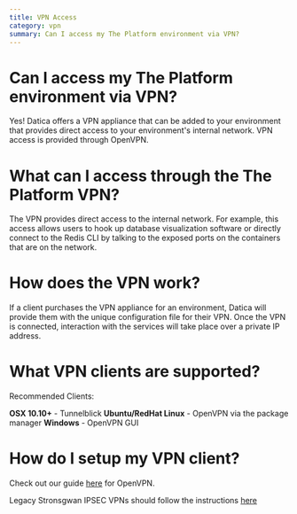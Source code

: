 ```yaml
---
title: VPN Access
category: vpn
summary: Can I access my The Platform environment via VPN?
---
```


# Can I access my The Platform environment via VPN?

Yes! Datica offers a VPN appliance that can be added to your environment that provides direct access to your environment's internal network. VPN access is provided through OpenVPN.

# What can I access through the The Platform VPN?

The VPN provides direct access to the internal network. For example, this access allows users to hook up database visualization software or directly connect to the Redis CLI by talking to the exposed ports on the containers that are on the network.

# How does the VPN work?

If a client purchases the VPN appliance for an environment, Datica will provide them with the unique configuration file for their VPN. Once the VPN is connected, interaction with the services will take place over a private IP address.

# What VPN clients are supported?

Recommended Clients:

  **OSX 10.10+**
    - Tunnelblick
  **Ubuntu/RedHat Linux**
    - OpenVPN via the package manager
  **Windows**
    - OpenVPN GUI

# How do I setup my VPN client?

Check out our guide [here](/compliant-cloud/articles/guides/openvpn-client-setup/) for OpenVPN.

Legacy Stronsgwan IPSEC VPNs should follow the instructions [here](/compliant-cloud/articles/guides/vpn-client-setup/)
